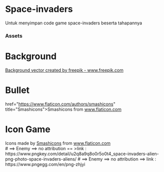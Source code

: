 # Space-invaders
Untuk menyimpan code game space-invaders beserta tahapannya 

### Assets
# Background
<a href="https://www.freepik.com/vectors/background">Background vector created by freepik - www.freepik.com</a>
# Bullet
href="https://www.flaticon.com/authors/smashicons" title="Smashicons">Smashicons</a> from <a href="https://www.flaticon.com/" title="Flaticon">www.flaticon.com</a></div>
# Icon Game
<div>Icons made by <a href="https://smashicons.com/" title="Smashicons">Smashicons</a> from <a href="https://www.flaticon.com/" title="Flaticon">www.flaticon.com</a></div>
# ==> Enemy ==> no attribution == >link :
https://www.pngkey.com/detail/u2q8a9q8o0r5o0t4_space-invaders-alien-png-photo-space-invaders-aliens/
# ==> Enemy ==> no attribution ==> link :
https://www.pngegg.com/en/png-zhjyi



